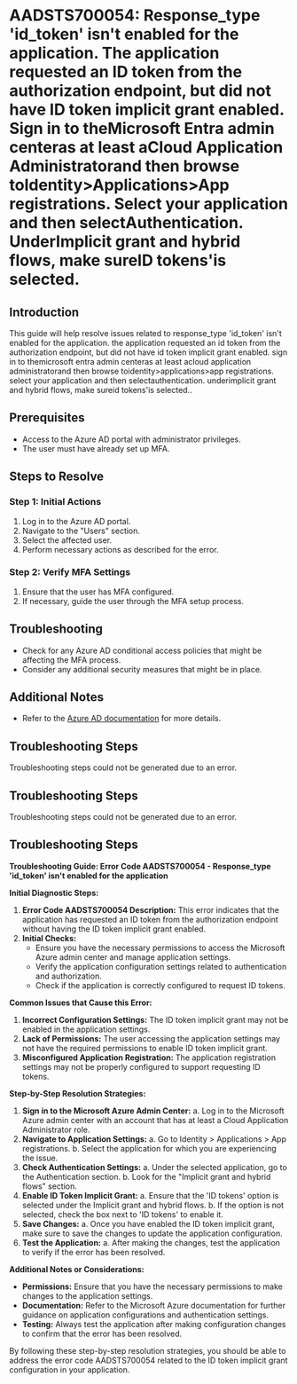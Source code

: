 # AADSTS700054: Response\_type 'id\_token' isn't enabled for the application. The application requested an ID token from the authorization endpoint, but did not have ID token implicit grant enabled. Sign in to theMicrosoft Entra admin centeras at least aCloud Application Administratorand then browse toIdentity>Applications>App registrations. Select your application and then selectAuthentication. UnderImplicit grant and hybrid flows, make sureID tokens'is selected.

## Introduction

This guide will help resolve issues related to response\_type 'id\_token' isn't
enabled for the application. the application requested an id token from the
authorization endpoint, but did not have id token implicit grant enabled. sign
in to themicrosoft entra admin centeras at least acloud application
administratorand then browse toidentity>applications>app registrations. select
your application and then selectauthentication. underimplicit grant and hybrid
flows, make sureid tokens'is selected..

## Prerequisites

* Access to the Azure AD portal with administrator privileges.
* The user must have already set up MFA.

## Steps to Resolve

### Step 1: Initial Actions

1. Log in to the Azure AD portal.
2. Navigate to the "Users" section.
3. Select the affected user.
4. Perform necessary actions as described for the error.

### Step 2: Verify MFA Settings

1. Ensure that the user has MFA configured.
2. If necessary, guide the user through the MFA setup process.

## Troubleshooting

* Check for any Azure AD conditional access policies that might be affecting the
  MFA process.
* Consider any additional security measures that might be in place.

## Additional Notes

* Refer to the
  [Azure AD documentation](https://learn.microsoft.com/en-us/azure/active-directory/)
  for more details.

## Troubleshooting Steps

Troubleshooting steps could not be generated due to an error.

## Troubleshooting Steps

Troubleshooting steps could not be generated due to an error.

## Troubleshooting Steps

**Troubleshooting Guide: Error Code AADSTS700054 - Response\_type 'id\_token'
isn't enabled for the application**

**Initial Diagnostic Steps:**

1. **Error Code AADSTS700054 Description:** This error indicates that the
   application has requested an ID token from the authorization endpoint without
   having the ID token implicit grant enabled.
2. **Initial Checks:**
   * Ensure you have the necessary permissions to access the Microsoft Azure
     admin center and manage application settings.
   * Verify the application configuration settings related to authentication and
     authorization.
   * Check if the application is correctly configured to request ID tokens.

**Common Issues that Cause this Error:**

1. **Incorrect Configuration Settings:** The ID token implicit grant may not be
   enabled in the application settings.
2. **Lack of Permissions:** The user accessing the application settings may not
   have the required permissions to enable ID token implicit grant.
3. **Misconfigured Application Registration:** The application registration
   settings may not be properly configured to support requesting ID tokens.

**Step-by-Step Resolution Strategies:**

1. **Sign in to the Microsoft Azure Admin Center:** a. Log in to the Microsoft
   Azure admin center with an account that has at least a Cloud Application
   Administrator role.
2. **Navigate to Application Settings:** a. Go to Identity > Applications > App
   registrations. b. Select the application for which you are experiencing the
   issue.
3. **Check Authentication Settings:** a. Under the selected application, go to
   the Authentication section. b. Look for the "Implicit grant and hybrid flows"
   section.
4. **Enable ID Token Implicit Grant:** a. Ensure that the 'ID tokens' option is
   selected under the Implicit grant and hybrid flows. b. If the option is not
   selected, check the box next to 'ID tokens' to enable it.
5. **Save Changes:** a. Once you have enabled the ID token implicit grant, make
   sure to save the changes to update the application configuration.
6. **Test the Application:** a. After making the changes, test the application
   to verify if the error has been resolved.

**Additional Notes or Considerations:**

* **Permissions:** Ensure that you have the necessary permissions to make
  changes to the application settings.
* **Documentation:** Refer to the Microsoft Azure documentation for further
  guidance on application configurations and authentication settings.
* **Testing:** Always test the application after making configuration changes to
  confirm that the error has been resolved.

By following these step-by-step resolution strategies, you should be able to
address the error code AADSTS700054 related to the ID token implicit grant
configuration in your application.
